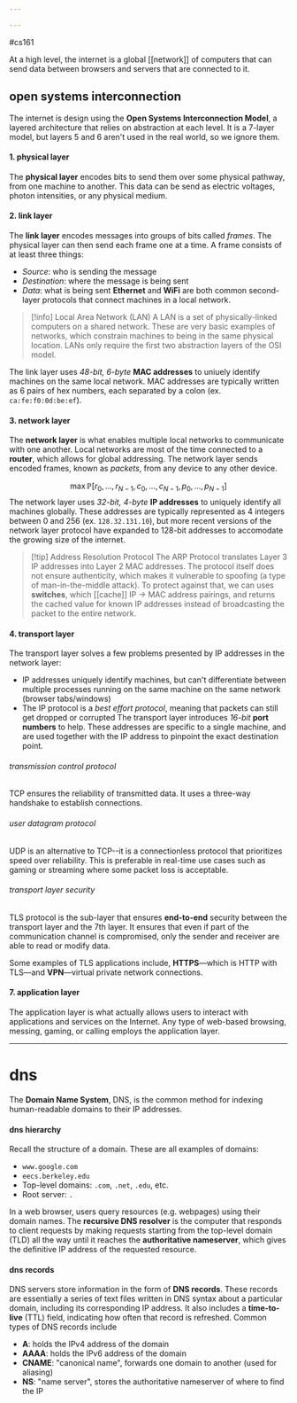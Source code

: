 ```yaml
---

---
```

#cs161

At a high level, the internet is a global [[network]] of computers that can send data between browsers and servers that are connected to it.

## open systems interconnection
The internet is design using the **Open Systems Interconnection Model**, a layered architecture that relies on abstraction at each level. It is a 7-layer model, but layers 5 and 6 aren't used in the real world, so we ignore them.
#### 1. physical layer
The **physical layer** encodes bits to send them over some physical pathway, from one machine to another. This data can be send as electric voltages, photon intensities, or any physical medium.
#### 2. link layer
The **link layer** encodes messages into groups of bits called *frames*. The physical layer can then send each frame one at a time. A frame consists of at least three things:
- *Source*: who is sending the message
- *Destination*: where the message is being sent
- *Data*: what is being sent
**Ethernet** and **WiFi** are both common second-layer protocols that connect machines in a local network.

>[!info] Local Area Network (LAN)
>A LAN is a set of physically-linked computers on a shared network. These are very basic examples of networks, which constrain machines to being in the same physical location. LANs only require the first two abstraction layers of the OSI model.

The link layer uses *48-bit, 6-byte* **MAC addresses** to uniuely identify machines on the same local network. MAC addresses are typically written as 6 pairs of hex numbers, each separated by a colon (ex. `ca:fe:f0:0d:be:ef`). 
#### 3. network layer
The **network layer** is what enables multiple local networks to communicate with one another. Local networks are most of the time connected to a **router**, which allows for global addressing. The network layer sends encoded frames, known as *packets*, from any device to any other device.

$$\max \mathbb{P}[r_0, \dots, r_{N-1}, c_0, \dots, c_{N-1}, p_0, \dots, p_{N-1}]$$
The network layer uses *32-bit, 4-byte* **IP addresses** to uniquely identify all machines globally. These addresses are typically represented as 4 integers between 0 and 256 (ex. `128.32.131.10`), but more recent versions of the network layer protocol have expanded to 128-bit addresses to accomodate the growing size of the internet.

>[!tip] Address Resolution Protocol
>The ARP Protocol translates Layer 3 IP addresses into Layer 2 MAC addresses. The protocol itself does not ensure authenticity, which makes it vulnerable to spoofing (a type of man-in-the-middle attack). To protect against that, we can uses **switches**, which [[cache]] IP -> MAC address pairings, and returns the cached value for known IP addresses instead of broadcasting the packet to the entire network.

#### 4. transport layer
The transport layer solves a few problems presented by IP addresses in the network layer:
- IP addresses uniquely identify machines, but can't differentiate between multiple processes running on the same machine on the same network (browser tabs/windows)
- The IP protocol is a *best effort protocol*, meaning that packets can still get dropped or corrupted
The transport layer introduces *16-bit* **port numbers** to help. These addresses are specific to a single machine, and are used together with the IP address to pinpoint the exact destination point.

###### transmission control protocol
TCP ensures the reliability of transmitted data. It uses a three-way handshake to establish connections. 
###### user datagram protocol
UDP is an alternative to TCP--it is a connectionless protocol that prioritizes speed over reliability. This is preferable in real-time use cases such as gaming or streaming where some packet loss is acceptable.

###### transport layer security
TLS protocol is the sub-layer that ensures **end-to-end** security between the transport layer and the 7th layer. It ensures that even if part of the communication channel is compromised, only the sender and receiver are able to read or modify data.

Some examples of TLS applications include, **HTTPS**—which is HTTP with TLS—and **VPN**—virtual private network connections. 

#### 7. application layer
The application layer is what actually allows users to interact with applications and services on the Internet. Any type of web-based browsing, messing, gaming, or calling employs the application layer.

---
# dns
The **Domain Name System**, DNS, is the common method for indexing human-readable domains to their IP addresses.
#### dns hierarchy
Recall the structure of a domain. These are all examples of domains:
- `www.google.com`
- `eecs.berkeley.edu`
- Top-level domains: `.com`, `.net`, `.edu`, etc.
- Root server: `.`

In a web browser, users query resources (e.g. webpages) using their domain names. The **recursive DNS resolver** is the computer that responds to client requests by making requests starting from the top-level domain (TLD) all the way until it reaches the **authoritative nameserver**, which gives the definitive IP address of the requested resource.
#### dns records
DNS servers store information in the form of **DNS records**. These records are essentially a series of text files written in DNS syntax about a particular domain, including its corresponding IP address. It also includes a **time-to-live** (TTL) field, indicating how often that record is refreshed. Common types of DNS records include
- **A**: holds the IPv4 address of the domain
- **AAAA**: holds the IPv6 address of the domain
- **CNAME**: "canonical name", forwards one domain to another (used for aliasing)
- **NS**: "name server", stores the authoritative nameserver of where to find the IP




